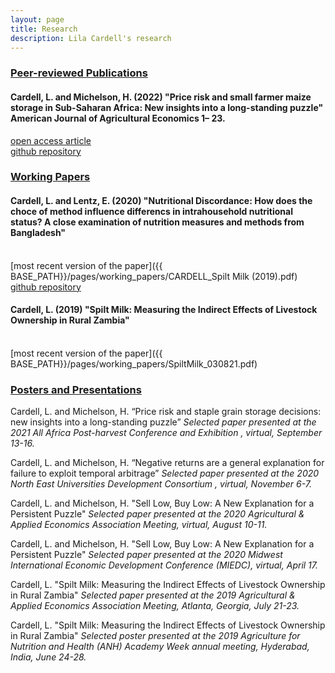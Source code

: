 ```yaml
---
layout: page
title: Research
description: Lila Cardell's research
---
```


### <u>Peer-reviewed Publications </u>

#### Cardell, L. and Michelson, H. (2022) "Price risk and small farmer maize storage in Sub-Saharan Africa: New insights into a long-standing puzzle" American Journal of Agricultural Economics 1– 23.  
<!--*In this paper.*-->
<a href="https://doi.org/10.1111/ajae.12343">open access article</a> 
<br>
<a href="https://github.com/lilacardell/CardellMichelson2022">github repository</a> 
<br>

### <u>Working Papers </u>

#### Cardell, L. and Lentz, E. (2020) "Nutritional Discordance: How does the choce of method influence differencs in intrahousehold nutritional status? A close examination of nutrition measures and methods from Bangladesh"
<br>
[most recent version of the paper]({{ BASE_PATH}}/pages/working_papers/CARDELL_Spilt Milk (2019).pdf)
<br>
<a href="https://github.com/lilacardell/BIHS_Project">github repository</a> 
<br>



#### Cardell, L. (2019) "Spilt Milk: Measuring the Indirect Effects of Livestock Ownership in Rural Zambia"
<br>
[most recent version of the paper]({{ BASE_PATH}}/pages/working_papers/SpiltMilk_030821.pdf)
<br>


### <u>Posters and Presentations</u>

Cardell, L. and Michelson, H. “Price risk and staple grain storage decisions: new insights into a long-standing puzzle” <i>Selected paper presented at the 2021 All Africa Post-harvest Conference and Exhibition , virtual, September 13-16.</i>
<br>

Cardell, L. and Michelson, H. “Negative returns are a general explanation for failure to exploit temporal arbitrage” <i>Selected paper presented at the 2020 North East Universities Development Consortium , virtual, November 6-7.</i>
<br>

Cardell, L. and Michelson, H. "Sell Low, Buy Low: A New Explanation for a Persistent Puzzle" <i>Selected paper presented at the 2020 Agricultural & Applied Economics Association Meeting, virtual, August 10-11.</i>
<br>

Cardell, L. and Michelson, H. "Sell Low, Buy Low: A New Explanation for a Persistent Puzzle" <i>Selected paper presented at the 2020 Midwest International Economic Development Conference (MIEDC), virtual, April 17.</i>
<br>

Cardell, L. "Spilt Milk: Measuring the Indirect Effects of Livestock Ownership in Rural Zambia" <i>Selected paper presented at the 2019 Agricultural & Applied Economics Association Meeting, Atlanta, Georgia, July 21-23.</i>
<br>

Cardell, L. "Spilt Milk: Measuring the Indirect Effects of Livestock Ownership in Rural Zambia" <i>Selected poster presented at the 2019 Agriculture for Nutrition and Health (ANH) Academy Week annual meeting, Hyderabad, India, June 24-28.</i>

<!-- Note: this is how to write a comment in HTML. Everything in here won't show up on your webpage.-->

<!--
To increase the size of the title, use fewer # in front of the paper title.
To decrease the size of the title, use more #. 
To remove the italics, remove the * before and after the description
To remove the underline from the title, remove the <u> tags (<u> and </u>)
-->
